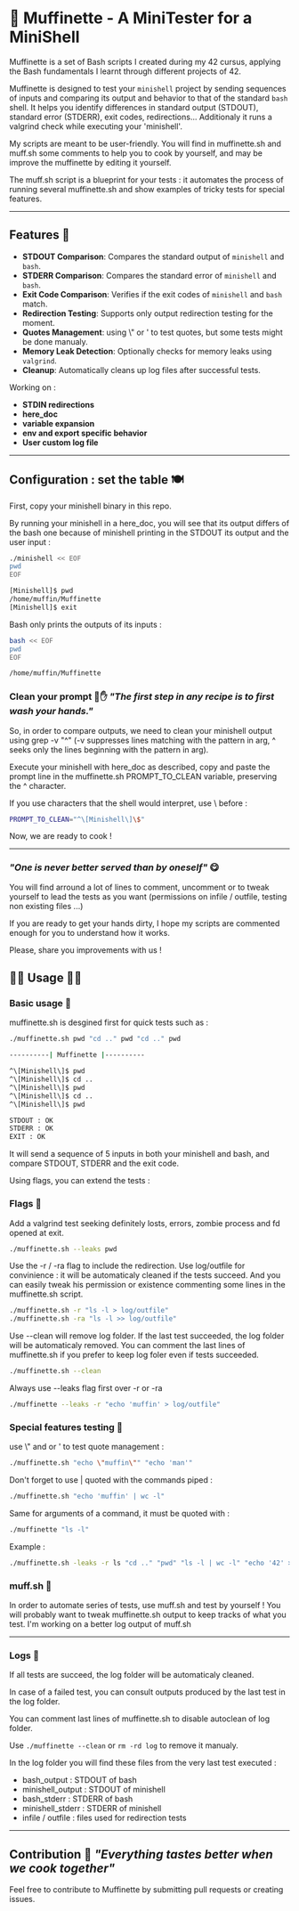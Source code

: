 # 🧁 Muffinette - A MiniTester for a MiniShell 

Muffinette is a set of Bash scripts I created during my 42 cursus, applying the Bash fundamentals I learnt through different projects of 42.

Muffinette is designed to test your `minishell` project by sending sequences of inputs and comparing its output and behavior to that of the standard `bash` shell. It helps you identify differences in standard output (STDOUT), standard error (STDERR), exit codes, redirections...
Additionaly it runs a valgrind check while executing your 'minishell'.

My scripts are meant to be user-friendly. You will find in muffinette.sh and muff.sh some comments to help you to cook by yourself, and may be improve the muffinette by editing it yourself.

The muff.sh script is a blueprint for your tests : it automates the process of running several muffinette.sh and show examples of tricky tests for special features.

---

## Features 🍷

- **STDOUT Comparison**: Compares the standard output of `minishell` and `bash`.
- **STDERR Comparison**: Compares the standard error of `minishell` and `bash`.
- **Exit Code Comparison**: Verifies if the exit codes of `minishell` and `bash` match.
- **Redirection Testing**: Supports only output redirection testing for the moment.
- **Quotes Management**: using \\" or ' to test quotes, but some tests might be done manualy.
- **Memory Leak Detection**: Optionally checks for memory leaks using `valgrind`.
- **Cleanup**: Automatically cleans up log files after successful tests.
  
Working on :

- **STDIN redirections**
- **here_doc**
- **variable expansion**
- **env and export specific behavior**
- **User custom log file** 

---
## Configuration : set the table 🍽 
First, copy your minishell binary in this repo.

By running your minishell in a here_doc, you will see that its output differs of the bash one because of minishell printing in the STDOUT its output and the user input : 
```bash
./minishell << EOF
pwd
EOF
```
```bash
[Minishell]$ pwd
/home/muffin/Muffinette
[Minishell]$ exit
```
Bash only prints the outputs of its inputs :
```bash
bash << EOF
pwd
EOF
```
```bash
/home/muffin/Muffinette
```
### Clean your prompt 🧼✋ _"The first step in any recipe is to first wash your hands."_ 

So, in order to compare outputs, we need to clean your minishell output using grep -v "^" (-v suppresses lines matching with the pattern in arg, ^ seeks only the lines beginning with the pattern in arg).

Execute your minishell with here_doc as described, copy and paste the prompt line in the muffinette.sh PROMPT_TO_CLEAN variable, preserving the ^ character.

If you use characters that the shell would interpret, use \ before : 
```bash
PROMPT_TO_CLEAN="^\[Minishell\]\$"
```

Now, we are ready to cook !

---

### _"One is never better served than by oneself"_ 😋

You will find arround a lot of lines to comment, uncomment or to tweak yourself to lead the tests as you want (permissions on infile / outfile, testing non existing files ...)

If you are ready to get your hands dirty, I hope my scripts are commented enough for you to understand how it works. 

Please, share you improvements with us ! 

## 👩‍🍳 Usage 🧑‍🍳 

### Basic usage 🥄

muffinette.sh is desgined first for quick tests such as :
```bash
./muffinette.sh pwd "cd .." pwd "cd .." pwd
```
```bash
----------| Muffinette |----------

^\[Minishell\]$ pwd
^\[Minishell\]$ cd ..
^\[Minishell\]$ pwd
^\[Minishell\]$ cd ..
^\[Minishell\]$ pwd

STDOUT : OK
STDERR : OK
EXIT : OK
```
It will send a sequence of 5 inputs in both your minishell and bash, and compare STDOUT, STDERR and the exit code.

Using flags, you can extend the tests :

### Flags 🍴
Add a valgrind test seeking definitely losts, errors, zombie process and fd opened at exit.

```bash
./muffinette.sh --leaks pwd
```
Use the -r / -ra flag to include the redirection. Use log/outfile for convinience : it will be automaticaly cleaned if the tests succeed.
And you can easily tweak his permission or existence commenting some lines in the muffinette.sh script.
```bash
./muffinette.sh -r "ls -l > log/outfile"
./muffinette.sh -ra "ls -l >> log/outfile"
```
Use --clean will remove log folder. If the last test succeeded, the log folder will be automaticaly removed.
You can comment the last lines of muffinette.sh if you prefer to keep log foler even if tests succeeded.
```bash
./muffinette.sh --clean
```
Always use --leaks flag first over -r or -ra
```bash
./muffinette --leaks -r "echo 'muffin' > log/outfile"
```

### Special features testing 🔪 

use \\" and or ' to test quote management :
```bash
./muffinette.sh "echo \"muffin\"" "echo 'man'"
```

Don't forget to use | quoted with the commands piped :
```bash
./muffinette.sh "echo 'muffin' | wc -l"
```

Same for arguments of a command, it must be quoted with :
```bash
./muffinette "ls -l"
```

Example :
  ```bash
  ./muffinette.sh -leaks -r ls "cd .." "pwd" "ls -l | wc -l" "echo '42' > log/outfile" 
  ```
### muff.sh 🥗

In order to automate series of tests, use muff.sh and test by yourself !
You will probably want to tweak muffinette.sh output to keep tracks of what you test.
I'm working on a better log output of muff.sh

---

### Logs 📜
If all tests are succeed, the log folder will be automaticaly cleaned. 

In case of a failed test, you can consult outputs produced by the last test in the log folder.

You can comment last lines of muffinette.sh to disable autoclean of log folder.

Use `./muffinette --clean` or `rm -rd log` to remove it manualy.

In the log folder you will find these files from the very last test executed : 

- bash_output : STDOUT of bash
- minishell_output : STDOUT of minishell
- bash_stderr : STDERR of bash
- minishell_stderr : STDERR of minishell
- infile / outfile : files used for redirection tests

---

## Contribution 🍻 _"Everything tastes better when we cook together"_
Feel free to contribute to Muffinette by submitting pull requests or creating issues.
